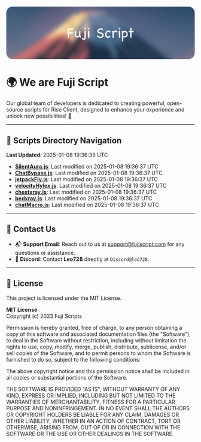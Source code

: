 ![Banner](.github/b.webp)

# 🌍 **We are Fuji Script**

Our global team of developers is dedicated to creating powerful, open-source scripts for Rise Client, designed to enhance your experience and unlock new possibilities! 🌟

---
<!-- SCRIPTS_NAVIGATION_START -->
## 📂 **Scripts Directory Navigation**

**Last Updated**: 2025-01-08 19:36:39 UTC

- **[SilentAura.js](scripts/SilentAura.js)**: Last modified on 2025-01-08 19:36:37 UTC
- **[ChatBypass.js](scripts/ChatBypass.js)**: Last modified on 2025-01-08 19:36:37 UTC
- **[jetpackFly.js](scripts/jetpackFly.js)**: Last modified on 2025-01-08 19:36:37 UTC
- **[velocityHylex.js](scripts/velocityHylex.js)**: Last modified on 2025-01-08 19:36:37 UTC
- **[chestxray.js](scripts/chestxray.js)**: Last modified on 2025-01-08 19:36:37 UTC
- **[bedxray.js](scripts/bedxray.js)**: Last modified on 2025-01-08 19:36:37 UTC
- **[chatMacro.js](scripts/chatMacro.js)**: Last modified on 2025-01-08 19:36:37 UTC

<!-- SCRIPTS_NAVIGATION_END -->

---

## 💬 **Contact Us**  
- 📬 **Support Email**: Reach out to us at [support@fujiscript.com](mailto:support@fujiscript.com) for any questions or assistance.  
- 💬 **Discord**: Contact **Leo728** directly at `Discord@leo728`.

---

## 📜 **License**

This project is licensed under the MIT License.  

**MIT License**  
Copyright (c) 2023 Fuji Scripts  

Permission is hereby granted, free of charge, to any person obtaining a copy of this software and associated documentation files (the "Software"), to deal in the Software without restriction, including without limitation the rights to use, copy, modify, merge, publish, distribute, sublicense, and/or sell copies of the Software, and to permit persons to whom the Software is furnished to do so, subject to the following conditions:  

The above copyright notice and this permission notice shall be included in all copies or substantial portions of the Software.  

THE SOFTWARE IS PROVIDED "AS IS", WITHOUT WARRANTY OF ANY KIND, EXPRESS OR IMPLIED, INCLUDING BUT NOT LIMITED TO THE WARRANTIES OF MERCHANTABILITY, FITNESS FOR A PARTICULAR PURPOSE AND NONINFRINGEMENT. IN NO EVENT SHALL THE AUTHORS OR COPYRIGHT HOLDERS BE LIABLE FOR ANY CLAIM, DAMAGES OR OTHER LIABILITY, WHETHER IN AN ACTION OF CONTRACT, TORT OR OTHERWISE, ARISING FROM, OUT OF OR IN CONNECTION WITH THE SOFTWARE OR THE USE OR OTHER DEALINGS IN THE SOFTWARE.  
